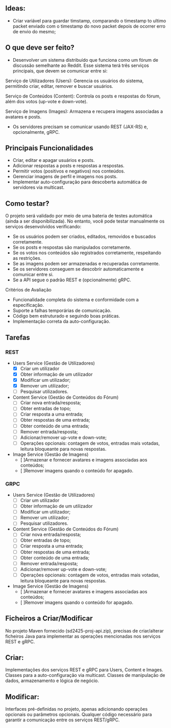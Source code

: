 ## Ideas:
- Criar variável para guardar timstamp, comparando o timestamp to ultimo packet enviado com o timestamp do novo packet depois de ocorrer erro de envio do mesmo;

## O que deve ser feito?
- Desenvolver um sistema distribuído que funciona como um fórum de discussão semelhante ao Reddit. Esse sistema terá três serviços principais, que devem se comunicar entre si:

Serviço de Utilizadores (Users): Gerencia os usuários do sistema, permitindo criar, editar, remover e buscar usuários.

Serviço de Conteúdos (Content): Controla os posts e respostas do fórum, além dos votos (up-vote e down-vote).

Serviço de Imagens (Images): Armazena e recupera imagens associadas a avatares e posts.

- Os servidores precisam se comunicar usando REST (JAX-RS) e, opcionalmente, gRPC.

## Principais Funcionalidades
- Criar, editar e apagar usuários e posts.
- Adicionar respostas a posts e respostas a respostas.
- Permitir votos (positivos e negativos) nos conteúdos.
- Gerenciar imagens de perfil e imagens nos posts.
- Implementar auto-configuração para descoberta automática de servidores via multicast.

## Como testar? 
O projeto será validado por meio de uma bateria de testes automática (ainda a ser disponibilizada). No entanto, você pode testar manualmente os serviços desenvolvidos verificando:
- Se os usuários podem ser criados, editados, removidos e buscados corretamente.
- Se os posts e respostas são manipulados corretamente.
- Se os votos nos conteúdos são registrados corretamente, respeitando as restrições.
- Se as imagens podem ser armazenadas e recuperadas corretamente.
- Se os servidores conseguem se descobrir automaticamente e comunicar entre si.
- Se a API segue o padrão REST e (opcionalmente) gRPC.

Critérios de Avaliação
- Funcionalidade completa do sistema e conformidade com a especificação.
- Suporte a falhas temporárias de comunicação.
- Código bem estruturado e seguindo boas práticas.
- Implementação correta da auto-configuração.

## Tarefas

### REST

- Users Service (Gestão de Utilizadores)
  - [x] Criar um utilizador
  - [x] Obter informação de um utilizador
  - [x] Modificar um utilizador;
  - [x] Remover um utilizador;
  - [ ] Pesquisar utilizadores.
- Content Service (Gestão de Conteúdos do Fórum)
  - [ ] Criar nova entrada/resposta;
  - [ ] Obter entradas de topo;
  - [ ] Criar resposta a uma entrada;
  - [ ] Obter respostas de uma entrada;
  - [ ] Obter conteúdo de uma entrada;
  - [ ] Remover entrada/resposta;
  - [ ] Adicionar/remover up-vote e down-vote;
  - [ ] Operações opcionais: contagem de votos, entradas mais votadas, leitura bloqueante para novas respostas.
- Image Service (Gestão de Imagens)
  - [ ]Armazenar e fornecer avatares e imagens associadas aos conteúdos;
  - [ ]Remover imagens quando o conteúdo for apagado.

### GRPC

- Users Service (Gestão de Utilizadores)
  - [ ] Criar um utilizador
  - [ ] Obter informação de um utilizador
  - [ ] Modificar um utilizador;
  - [ ] Remover um utilizador;
  - [ ] Pesquisar utilizadores.
- Content Service (Gestão de Conteúdos do Fórum)
  - [ ] Criar nova entrada/resposta;
  - [ ] Obter entradas de topo;
  - [ ] Criar resposta a uma entrada;
  - [ ] Obter respostas de uma entrada;
  - [ ] Obter conteúdo de uma entrada;
  - [ ] Remover entrada/resposta;
  - [ ] Adicionar/remover up-vote e down-vote;
  - [ ] Operações opcionais: contagem de votos, entradas mais votadas, leitura bloqueante para novas respostas.
- Image Service (Gestão de Imagens)
  - [ ]Armazenar e fornecer avatares e imagens associadas aos conteúdos;
  - [ ]Remover imagens quando o conteúdo for apagado.

## Ficheiros a Criar/Modificar
No projeto Maven fornecido (sd2425-proj-api.zip), precisas de criar/alterar ficheiros Java para implementar as operações mencionadas nos serviços REST e gRPC.

## Criar:
Implementações dos serviços REST e gRPC para Users, Content e Images.
Classes para a auto-configuração via multicast.
Classes de manipulação de dados, armazenamento e lógica de negócio.

## Modificar:
Interfaces pré-definidas no projeto, apenas adicionando operações opcionais ou parâmetros opcionais.
Qualquer código necessário para garantir a comunicação entre os serviços REST/gRPC.